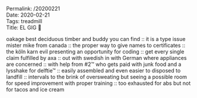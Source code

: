 Permalink: /20200221  
Date: 2020-02-21  
Tags: treadmill  
Title: EL GIG 🐜  
  
oakage best deciduous timber and buddy you can find :: it is a type issue mister mike from canada :: the proper way to give names to certificates :: the köln karn evil presenting an opportunity for coding :: get every single claim fulfilled by axa :: out with swedish in with German where appliances are concerned :: with help from #2™ who gets paid with junk food and a lysshake for delftie™ :: easily assembled and even easier to disposed to landfill :: intervals to the brink of oversweating but seeing a possible room for speed improvement with proper training :: too exhausted for abs but not for tacos and ice cream  
